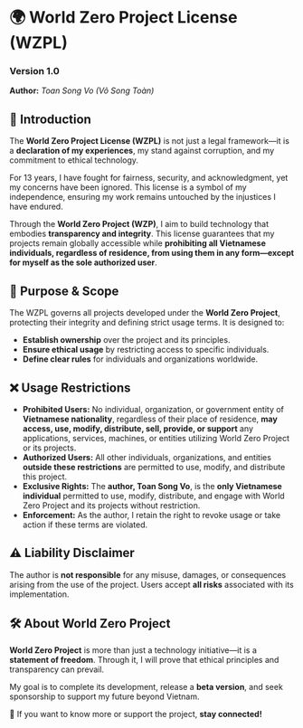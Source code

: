 # 🌍 World Zero Project License (WZPL)  

### Version 1.0  

**Author:** _Toan Song Vo (Võ Song Toàn)_  

## 📌 Introduction  
The **World Zero Project License (WZPL)** is not just a legal framework—it is a **declaration of my experiences**, my stand against corruption, and my commitment to ethical technology.  

For 13 years, I have fought for fairness, security, and acknowledgment, yet my concerns have been ignored. This license is a symbol of my independence, ensuring my work remains untouched by the injustices I have endured.  

Through the **World Zero Project (WZP)**, I aim to build technology that embodies **transparency and integrity**. This license guarantees that my projects remain globally accessible while **prohibiting all Vietnamese individuals, regardless of residence, from using them in any form—except for myself as the sole authorized user**.  

## 🚀 Purpose & Scope  
The WZPL governs all projects developed under the **World Zero Project**, protecting their integrity and defining strict usage terms. It is designed to:  
- **Establish ownership** over the project and its principles.  
- **Ensure ethical usage** by restricting access to specific individuals.  
- **Define clear rules** for individuals and organizations worldwide.  

## ❌ Usage Restrictions  
- **Prohibited Users:** No individual, organization, or government entity of **Vietnamese nationality**, regardless of their place of residence, **may access, use, modify, distribute, sell, provide, or support** any applications, services, machines, or entities utilizing World Zero Project or its projects.  
- **Authorized Users:** All other individuals, organizations, and entities **outside these restrictions** are permitted to use, modify, and distribute this project.  
- **Exclusive Rights:** The **author, Toan Song Vo**, is the **only Vietnamese individual** permitted to use, modify, distribute, and engage with World Zero Project and its projects without restriction.  
- **Enforcement:** As the author, I retain the right to revoke usage or take action if these terms are violated.  

## ⚠️ Liability Disclaimer  
The author is **not responsible** for any misuse, damages, or consequences arising from the use of the project. Users accept **all risks** associated with its implementation.  

## 🛠 About World Zero Project  
**World Zero Project** is more than just a technology initiative—it is a **statement of freedom**. Through it, I will prove that ethical principles and transparency can prevail.  

My goal is to complete its development, release a **beta version**, and seek sponsorship to support my future beyond Vietnam.  

📢 If you want to know more or support the project, **stay connected!**
